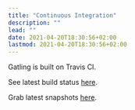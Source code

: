 ```yaml
---
title: "Continuous Integration"
description: ""
lead: ""
date: 2021-04-20T18:30:56+02:00
lastmod: 2021-04-20T18:30:56+02:00
---
```


Gatling is built on Travis CI.

See latest build status [here](https://travis-ci.org/gatling/gatling).

Grab latest snapshots [here](https://oss.sonatype.org/content/repositories/snapshots/io/gatling/highcharts/gatling-charts-highcharts-bundle/).
